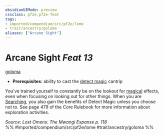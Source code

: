 ```yaml
---
obsidianUIMode: preview
cssclass: pf2e,pf2e-feat
tags:
- imported/compendium/src/pf2e/lome
- trait/ancestry/goloma
aliases: ["Arcane Sight"]
---
```

# Arcane Sight  *Feat 13*  
[goloma](goloma-lome.md)  

- **Prerequisites**: ability to cast the [detect magic](../spells/detect-magic.md) cantrip

You've trained yourself to constantly be on the lookout for [magical](magical.md) effects, even when focusing on looking out for other things. When you are [Searching](search.md), you also gain the benefits of Detect Magic unless you choose not to. See page 479 of the Core Rulebook for more information about exploration activities.

*Source: Lost Omens: The Mwangi Expanse p. 118*  
%% #imported/compendium/src/pf2e/lome #trait/ancestry/goloma %%
